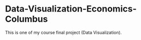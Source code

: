 # Data-Visualization-Economics-Columbus
This is one of my course final project (Data Visualization).
